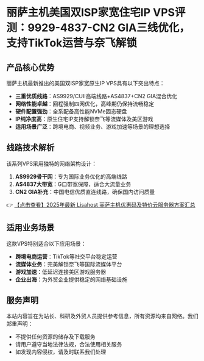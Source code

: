 # 丽萨主机美国双ISP家宽住宅IP VPS评测：9929-4837-CN2 GIA三线优化，支持TikTok运营与奈飞解锁

## 产品核心优势

丽萨主机最新推出的美国双ISP家宽原生IP VPS具有以下突出特点：

- **三重优质线路**：AS9929/CUII高端线路+AS4837+CN2 GIA混合优化
- **网络性能卓越**：回程强制四网优化，高峰期仍保持流畅稳定
- **硬件配置强劲**：全系配备高性能NVMe固态硬盘
- **IP纯净度高**：原生住宅IP支持解锁奈飞等流媒体及美区游戏
- **适用场景广泛**：跨境电商、视频业务、游戏加速等场景的理想选择

## 线路技术解析

该系列VPS采用独特的网络架构设计：

1. **AS9929骨干网**：专为国际业务优化的高端线路
2. **AS4837大带宽**：G口带宽保障，适合大流量业务
3. **CN2 GIA补充**：中国电信优质直连线路，确保国内访问质量

👉 [【点击查看】2025年最新 Lisahost 丽萨主机优惠码及特价云服务器方案汇总](https://bit.ly/lisazhuji)

## 适用业务场景

这款VPS特别适合以下应用场景：

- **跨境电商运营**：TikTok等社交平台稳定运营
- **流媒体业务**：完美解锁奈飞等国际流媒体平台
- **游戏加速**：低延迟连接美区游戏服务器
- **企业出海**：为外贸企业提供稳定的网络基础设施

## 服务声明

本站内容旨在为站长、科研及外贸人员提供参考信息，所有资源均来自网络。我们郑重声明：
- 不提供任何资源的储存及下载服务
- 请用户遵守当地法律法规，合法使用相关服务
- 如发现内容侵权，请及时联系我们处理
